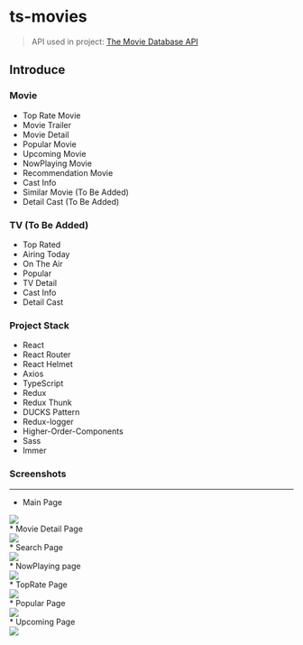 # ts-movies

> API used in project: [The Movie Database API](https://www.themoviedb.org/ "Go TMDB")

## Introduce
### Movie
* Top Rate Movie
* Movie Trailer
* Movie Detail
* Popular Movie
* Upcoming Movie
* NowPlaying Movie
* Recommendation Movie
* Cast Info
* Similar Movie (To Be Added)
* Detail Cast (To Be Added)

### TV (To Be Added)
* Top Rated
* Airing Today
* On The Air
* Popular 
* TV Detail
* Cast Info 
* Detail Cast

### Project Stack
* React
* React Router
* React Helmet
* Axios
* TypeScript
* Redux
* Redux Thunk
* DUCKS Pattern
* Redux-logger
* Higher-Order-Components
* Sass
* Immer

### Screenshots
---------------
* Main Page
<div>
  <img width="auto" height="auto" src="https://user-images.githubusercontent.com/50766847/84927939-8ce69d80-b108-11ea-8b87-f9dd1e3d019d.PNG">
</div>
* Movie Detail Page
<div>
  <img width="auto" height="auto" src="https://user-images.githubusercontent.com/50766847/84927942-8e17ca80-b108-11ea-98dd-003fa71d005e.png">
</div>
* Search Page
<div>
  <img src="https://user-images.githubusercontent.com/50766847/84932857-e30b0f00-b10f-11ea-82b4-2a095b61a46a.gif" width="auto" height="auto" />
</div>
* NowPlaying page
<div>
  <img width="auto" height="auto" src="https://user-images.githubusercontent.com/50766847/84928015-aab40280-b108-11ea-8466-51f59c2af445.PNG">
</div>
* TopRate Page
<div>
  <img width="auto" height="auto" src="https://user-images.githubusercontent.com/50766847/84928021-ac7dc600-b108-11ea-8188-8dd95c6fb85e.PNG">
</div>
* Popular Page
<div>
  <img width="auto" height="auto" src="https://user-images.githubusercontent.com/50766847/84928018-abe52f80-b108-11ea-923e-5fb010b68316.PNG">
</div>
* Upcoming Page
<div>
  <img width="auto" height="auto" src="https://user-images.githubusercontent.com/50766847/84928027-ae478980-b108-11ea-88a1-6e8b992bdd9e.PNG">
</div>

